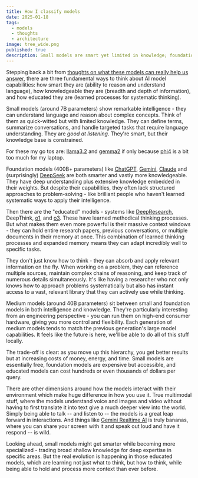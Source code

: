 ```yaml
---
title: How I classify models
date: 2025-01-18
tags:
  - models
  - thoughts
  - architecture
image: tree_wide.png
published: true
description: Small models are smart yet limited in knowledge; foundation models possess both deep understanding and extensive knowledge but lack structured problem-solving approaches. Educated models like DeepResearch excel by combining learned reasoning processes with large memory capacities, enabling them to adapt effectively to complex tasks while handling vast information instantaneously.
---
```

Stepping back a bit from [thoughts on what these models can really help us answer](AI%20for%20research,%20DeepResearch%20wins.md), there are three fundamental ways to think about AI model capabilities: how smart they are (ability to reason and understand language), how knowledgeable they are (breadth and depth of information), and how educated they are (learned processes for systematic thinking).

Small models (around 7B parameters) show remarkable intelligence - they can understand language and reason about complex concepts. Think of them as quick-witted but with limited knowledge. They can define terms, summarize conversations, and handle targeted tasks that require language understanding. They are *good at listening*. They're smart, but their knowledge base is constrained.

For these my go tos are: [llama3.2](https://ai.meta.com/blog/llama-3-2-connect-2024-vision-edge-mobile-devices/) and [gemma2](https://blog.google/technology/developers/google-gemma-2/) if only because [phi4](https://ollama.com/library/phi4) is a bit too much for my laptop.

Foundation models (400B+ parameters) like [ChatGPT](https://chatgpt.com/), [Gemini](https://gemini.google.com/), [Claude](https://claude.ai/new) and (surprisingly) [DeepSeek](https://www.deepseek.com/) are both smarter and vastly more knowledgeable. They have deep understanding plus extensive knowledge embedded in their weights. But despite their capabilities, they often lack structured approaches to problem-solving - like brilliant people who haven't learned systematic ways to apply their intelligence.

Then there are the "educated" models - systems like [DeepResearch](https://blog.google/products/gemini/google-gemini-deep-research/), DeepThink, [o1](https://openai.com/o1/), and [o3](https://en.wikipedia.org/wiki/OpenAI_o3). These have learned methodical thinking processes. But what makes them even more powerful is their massive context windows - they can hold entire research papers, previous conversations, or multiple documents in their memory at once. This combination of learned thinking processes and expanded memory means they can adapt incredibly well to specific tasks. 

They don't just know how to think - they can absorb and apply relevant information on the fly. When working on a problem, they can reference multiple sources, maintain complex chains of reasoning, and keep track of numerous details simultaneously. It's like having a researcher who not only knows how to approach problems systematically but also has instant access to a vast, relevant library that they can actively use while thinking.

Medium models (around 40B parameters) sit between small and foundation models in both intelligence and knowledge. They're particularly interesting from an engineering perspective - you can run them on high-end consumer hardware, giving you more control and flexibility. Each generation of medium models tends to match the previous generation's large model capabilities.  It feels like the future is here, we'll be able to do all of this stuff locally.

The trade-off is clear: as you move up this hierarchy, you get better results but at increasing costs of money, energy, and time. Small models are essentially free, foundation models are expensive but accessible, and educated models can cost hundreds or even thousands of dollars per query.

There are other dimensions around how the models interact with their environment which make huge difference in how you use it.  True multimodal stuff, where the models understand voice and images and video without having to first translate it into text give a much deeper view into the world.  Simply being able to talk -- and listen to -- the models is a great leap forward in interactions.  And things like [Gemini Realtime AI](https://blog.google/technology/google-deepmind/google-gemini-ai-update-december-2024/#ceo-message) is truly bananas, where you can share your screen with it and speak out loud and have it respond -- is wild.  

Looking ahead, small models might get smarter while becoming more specialized - trading broad shallow knowledge for deep expertise in specific areas. But the real evolution is happening in those educated models, which are learning not just what to think, but how to think, while being able to hold and process more context than ever before.
